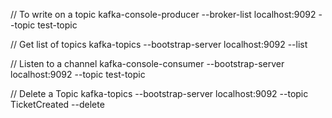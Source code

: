 // To write on a topic
kafka-console-producer --broker-list localhost:9092 --topic test-topic

// Get list of topics
kafka-topics --bootstrap-server localhost:9092 --list

// Listen to a channel
kafka-console-consumer --bootstrap-server localhost:9092 --topic test-topic

// Delete a Topic
kafka-topics --bootstrap-server localhost:9092 --topic TicketCreated --delete